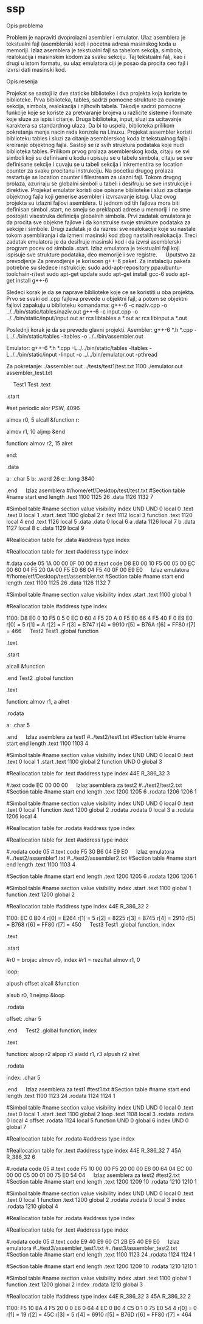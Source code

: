 # ssp

Opis problema

Problem je napraviti dvoprolazni asembler i emulator. Ulaz asemblera je tekstualni fajl (asemblerski kod) i pocetna adresa masinskog koda u memoriji. Izlaz asemblera je tekstualni fajl sa tabelom sekcija, simbola, realokacija i masinskim kodom za svaku sekciju. Taj tekstualni falj, kao i drugi u istom formatu, su ulaz emulatora ciji je posao da procita ceo fajl i izvrsi dati masinski kod.

Opis resenja

Projekat se sastoji iz dve staticke biblioteke i dva projekta koja koriste te biblioteke. 
Prva biblioteka, tables, sadrzi pomocne strukture za cuvanje sekcija, simbola, realokacija i njihovih tabela. Takodje sadrzi pomocne funkcije koje se koriste za pretvaranje brojeva u razlicite sisteme i formate koje sluze za ispis i citanje. 
Druga biblioteka, input, sluzi za ucitavanje karaktera sa standardnog ulaza. Da bi to uspela, biblioteka prilikom pokretanja menja nacin rada konzole na Linuxu.
Projekat assembler koristi biblioteku tables i sluzi za citanje asemblerskog koda iz tekstualnog fajla i kreiranje objektnog fajla. Sastoji se iz svih struktura podataka koje nudi biblioteka tables. Prilikom prvog prolaza asemblerskog koda, citaju se svi simboli koji su definisani u kodu i upisuju se u tabelu simbola, citaju se sve definisane sekcije i cuvaju se u tabeli sekcija i inkrementira se location counter za svaku procitanu instrukciju. Na pocetku drugog prolaza restartuje se location counter i filestream za ulazni fajl. Tokom drugog prolaza, azuriraju se globalni simboli u tabeli i desifruju se sve instrukcije i direktive.
Projekat emulator koristi obe opisane biblioteke i sluzi za citanje objektnog fajla koji generise asembler i izvrsavanje istog. Ulaz ovog projekta su izlazni fajlovi asemblera. U jednom od tih fajlova mora biti definisan simbol .start, ne smeju se preklapati adrese u memoriji i ne sme postojati visestruka definicija globalnih simbola. Prvi zadatak emulatora je da procita sve objekne fajlove i da konstruise svoje strukture podataka za sekcije i simbole. Drugi zadatak je da razresi sve realokacije koje su nastale tokom asembliranja i da izmeni masinski kod zbog nastalih realokacija. Treci zadatak emulatora je da desifruje masinski kod i da izvrsi asemblerski program pocev od simbola .start. Izlaz emulatora je tekstualni fajl koji ispisuje sve strukture podataka, deo memorije i sve registre.
 
Uputstvo za prevodjenje
Za prevodjenje je koriscen g++-6 paket. Za instalaciju paketa potrebne su sledece instrukcije:
sudo add-apt-repository ppa:ubuntu-toolchain-r/test
sudo apt-get update
sudo apt-get install gcc-6
sudo apt-get install g++-6

Sledeci korak je da se naprave biblioteke koje ce se koristiti u oba projekta. Prvo se svaki od .cpp fajlova prevede u objektni fajl, a potom se objektni fajlovi zapakuju u biblioteku komandama:
g++-6 -c naziv.cpp -o ../../bin/static/tables/naziv.out
g++-6 -c input.cpp -o ../../bin/static/input/input.out
ar rcs libtables.a *.out
ar rcs libinput.a *.out

Poslednji korak je da se prevedu glavni projekti.
Asembler:
g++-6 *.h *.cpp -L../../bin/static/tables -ltables -o ../../bin/assembler.out

Emulator:
g++-6 *.h *.cpp -L../../bin/static/tables -ltables -L../../bin/static/input       -linput -o ../../bin/emulator.out -pthread

Za pokretanje:
./assembler.out ../tests/test1/test.txt 1100
./emulator.out assembler_test.txt

 
Test1
Test
.text

.start

#set periodic
alor PSW, 4096

almov r0, 5
alcall &function
r:

almov r1, 10
aljmp &end

function:
almov r2, 15
alret

end:

.data

a: .char 5
b: .word 26
c: .long 3840

.end
 
Izlaz asemblera
#/home/etf/Desktop/test/test.txt
#Section table
#name		start		end		length
.text		1100		1125		26
.data		1126		1132		7

#Simbol table
#name		section		value		visibility	index
UND		UND		0		local		0
.text		.text		0		local		1
.start		.text		1100		global		2
r		.text		1112		local		3
function	.text		1120		local		4
end		.text		1126		local		5
.data		.data		0		local		6
a		.data		1126		local		7
b		.data		1127		local		8
c		.data		1129		local		9

#Reallocation table for .data
#address		type		index

#Reallocation table for .text
#address		type		index

#.data code
05 1A 00 00 0F 00 00
#.text code
D8 E0 00 10 F5 00 05 00 EC 00 60 04 F5 20 0A 00 F5 E0 66 04 F5 40 0F 00 E9 E0
 
Izlaz emulatora
#/home/etf/Desktop/test/assembler.txt
#Section table
#name		start		end		length
.text		1100		1125		26
.data		1126		1132		7

#Simbol table
#name		section		value		visibility	index
.start		.text		1100		global		1

#Reallocation table
#address		type		index

1100: D8 E0 0 10 F5 0 5 0 EC 0 60 4 F5 20 A 0 F5 E0 66 4 F5 40 F 0 E9 E0 
r[0] = 5 r[1] = A r[2] = F r[3] = B747 r[4] = 9910 r[5] = B76A r[6] = FF80 r[7] = 466
 
Test2
Test1
.global function

.text

.start

alcall &function

.end
Test2
.global function

.text

function:
almov r1, a
alret

.rodata

a: .char 5

.end
 
Izlaz asemblera za test1
#../test2/test1.txt
#Section table
#name		start		end		length
.text		1100		1103		4

#Simbol table
#name		section		value		visibility	index
UND		UND		0		local		0
.text		.text		0		local		1
.start		.text		1100		global		2
function	UND		0		global		3

#Reallocation table for .text
#address		type		index
44E		R_386_32		3

#.text code
EC 00 00 00
 
Izlaz asemblera za test2
#../test2/test2.txt
#Section table
#name		start		end		length
.text		1200		1205		6
.rodata		1206		1206		1

#Simbol table
#name		section		value		visibility	index
UND		UND		0		local		0
.text		.text		0		local		1
function	.text		1200		global		2
.rodata		.rodata		0		local		3
a		.rodata		1206		local		4

#Reallocation table for .rodata
#address		type		index

#Reallocation table for .text
#address		type		index

#.rodata code
05
#.text code
F5 30 B6 04 E9 E0
 
Izlaz emulatora
#../test2/assembler1.txt
#../test2/assembler2.txt
#Section table
#name		start		end		length
.text		1100		1103		4

#Section table
#name		start		end		length
.text		1200		1205		6
.rodata		1206		1206		1

#Simbol table
#name		section		value		visibility	index
.start		.text		1100		global		1
function	.text		1200		global		2

#Reallocation table
#address		type		index
44E		R_386_32		2

1100: EC 0 B0 4 
r[0] = E264 r[1] = 5 r[2] = 8225 r[3] = B745 r[4] = 2910 r[5] = B768 r[6] = FF80 r[7] = 450
 
Test3
Test1
.global function, index

.text

.start

#r0 = brojac
almov r0, index
#r1 = rezultat
almov r1, 0

loop:

alpush offset
alcall &function

alsub r0, 1
nejmp &loop

.rodata

offset: .char 5

.end
 
Test2
.global function, index

.text

function:
alpop r2
alpop r3
aladd r1, r3
alpush r2
alret

.rodata

index: .char 5

.end
 
Izlaz asemblera za test1
#test1.txt
#Section table
#name		start		end		length
.text		1100		1123		24
.rodata		1124		1124		1

#Simbol table
#name		section		value		visibility	index
UND		UND		0		local		0
.text		.text		0		local		1
.start		.text		1100		global		2
loop		.text		1108		local		3
.rodata		.rodata		0		local		4
offset		.rodata		1124		local		5
function	UND		0		global		6
index		UND		0		global		7

#Reallocation table for .rodata
#address		type		index

#Reallocation table for .text
#address		type		index
44E		R_386_32		7
45A		R_386_32		6

#.rodata code
05
#.text code
F5 10 00 00 F5 20 00 00 E6 00 64 04 EC 00 00 00 C5 00 01 00 75 E0 54 04
 
Izlaz asemblera za test2
#test2.txt
#Section table
#name		start		end		length
.text		1200		1209		10
.rodata		1210		1210		1

#Simbol table
#name		section		value		visibility	index
UND		UND		0		local		0
.text		.text		0		local		1
function	.text		1200		global		2
.rodata		.rodata		0		local		3
index		.rodata		1210		global		4

#Reallocation table for .rodata
#address		type		index

#Reallocation table for .text
#address		type		index

#.rodata code
05
#.text code
E9 40 E9 60 C1 2B E5 40 E9 E0
 
Izlaz emulatora
#../test3/assembler_test1.txt
#../test3/assembler_test2.txt
#Section table
#name		start		end		length
.text		1100		1123		24
.rodata		1124		1124		1

#Section table
#name		start		end		length
.text		1200		1209		10
.rodata		1210		1210		1

#Simbol table
#name		section		value		visibility	index
.start		.text		1100		global		1
function	.text		1200		global		2
index		.rodata		1210		global		3

#Reallocation table
#address		type		index
44E		R_386_32		3
45A		R_386_32		2

1100: F5 10 BA 4 F5 20 0 0 E6 0 64 4 EC 0 B0 4 C5 0 1 0 75 E0 54 4 
r[0] = 0 r[1] = 19 r[2] = 45C r[3] = 5 r[4] = 6910 r[5] = B76D r[6] = FF80 r[7] = 464
